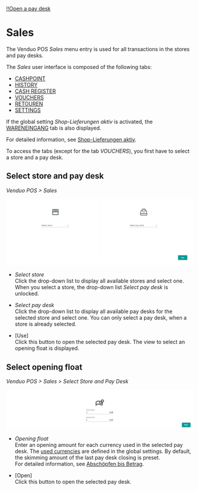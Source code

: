 [!!Open a pay desk](../Operation/01_OpenPayDesk.md)

# Sales

The Venduo POS *Sales* menu entry is used for all transactions in the stores and pay desks.

The *Sales* user interface is composed of the following tabs:
- [CASHPOINT](./01a_Cashpoint.md)
- [HISTORY](./01b_History.md)
- [CASH REGISTER](./01c_CashRegister.md)
- [VOUCHERS](./01d_Vouchers.md)
- [RETOUREN](./01e_Returns.md)
- [SETTINGS](./01f_Settings.md)

If the global setting *Shop-Lieferungen aktiv* is activated, the [WARENEINGANG](./01g_Wareneingang.md) tab is also displayed.

For detailed information, see [Shop-Lieferungen aktiv](./02a_GlobalSettings.md#shop-lieferungen-aktiv).

To access the tabs (except for the tab *VOUCHERS*), you first have to select a store and a pay desk.


## Select store and pay desk

*Venduo POS > Sales*

![Sales](../../Assets/Screenshots/POS/Sales/Select.png "[Sales]")

- *Select store*   
    Click the drop-down list to display all available stores and select one. When you select a store, the drop-down list *Select pay desk* is unlocked.

- *Select pay desk*   
    Click the drop-down list to display all available pay desks for the selected store and select one. You can only select a pay desk, when a store is already selected.

- [Use]   
    Click this button to open the selected pay desk. The view to select an opening float is displayed.


## Select opening float

*Venduo POS > Sales > Select Store and Pay Desk*

![Sales](../../Assets/Screenshots/POS/Sales/OpeningFloat.png "[Sales]")

- *Opening float*   
    Enter an opening amount for each currency used in the selected pay desk. The [used currencies](./02a_GlobalSettings.md#verwendete-währungen) are defined in the global settings. By default, the skimming amount of the last pay desk closing is preset.   
    For detailed information, see [Abschöpfen bis Betrag](./02a_GlobalSettings.md#abschöpfen-bis-betrag).

- [Open]   
    Click this button to open the selected pay desk.
